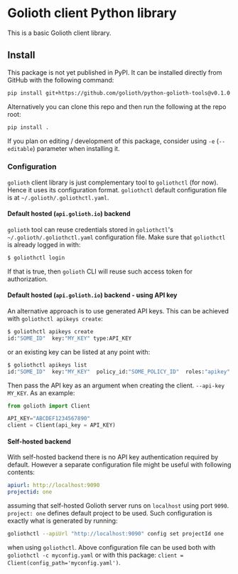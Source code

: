 # Golioth client Python library

This is a basic Golioth client library.

## Install

This package is not yet published in PyPI. It can be installed directly from GitHub with
the following command:

``` sh
pip install git+https://github.com/golioth/python-golioth-tools@v0.1.0
```

Alternatively you can clone this repo and then run the following at the repo root:

``` sh
pip install .
```

If you plan on editing / development of this package, consider using `-e` (`--editable`) parameter
when installing it.

### Configuration

`golioth` client library is just complementary tool to `goliothctl` (for now). Hence
it uses its configuration format. `goliothctl` default configuration file is at
`~/.golioth/.goliothctl.yaml`.

#### Default hosted (`api.golioth.io`) backend

`golioth` tool can reuse credentials stored in `goliothctl`'s `~/.golioth/.goliothctl.yaml`
configuration file. Make sure that `goliothctl` is already logged in with:

``` sh
$ goliothctl login
```

If that is true, then `golioth` CLI will reuse such access token for authorization.

#### Default hosted (`api.golioth.io`) backend - using API key

An alternative approach is to use generated API keys. This can be achieved with `goliothctl apikeys
create`:

``` sh
$ goliothctl apikeys create
id:"SOME_ID"  key:"MY_KEY" type:API_KEY
```

or an existing key can be listed at any point with:

``` sh
$ goliothctl apikeys list
id:"SOME_ID"  key:"MY_KEY"  policy_id:"SOME_POLICY_ID"  roles:"apikey" type:API_KEY
```

Then pass the API key as an argument when creating the client. `--api-key MY_KEY`. As an example:

``` python
from golioth import Client

API_KEY="ABCDEF1234567890"
client = Client(api_key = API_KEY)
```

#### Self-hosted backend

With self-hosted backend there is no API key authentication required by default. However a separate
configuration file might be useful with following contents:

``` yaml
apiurl: http://localhost:9090
projectid: one
```

assuming that self-hosted Golioth server runs on `localhost` using port `9090`.
`project: one` defines default project to be used. Such configuration is exactly
what is generated by running:

``` sh
goliothctl --apiUrl "http://localhost:9090" config set projectId one
```

when using `goliothctl`. Above configuration file can be used both with
`goliothctl -c myconfig.yaml` or with this package: `client = Client(config_path='myconfig.yaml')`.
